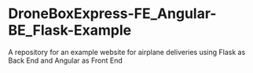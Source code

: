 # DroneBoxExpress-FE_Angular-BE_Flask-Example
A repository for an example website for airplane deliveries using Flask as Back End and Angular as Front End

